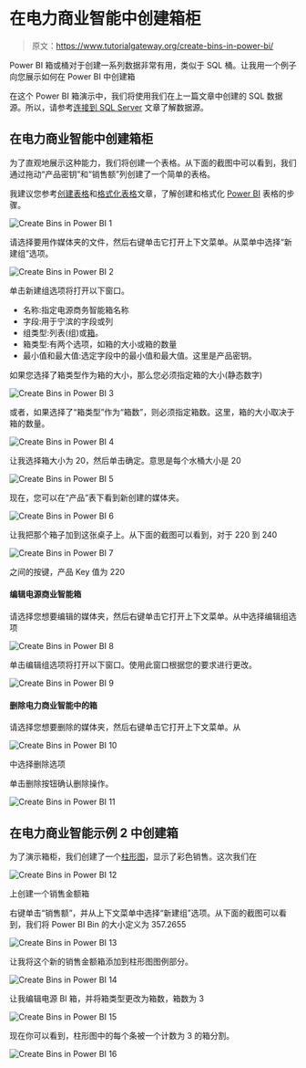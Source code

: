 # 在电力商业智能中创建箱柜

> 原文：<https://www.tutorialgateway.org/create-bins-in-power-bi/>

Power BI 箱或桶对于创建一系列数据非常有用，类似于 SQL 桶。让我用一个例子向您展示如何在 Power BI 中创建箱

在这个 Power BI 箱演示中，我们将使用我们在上一篇文章中创建的 SQL 数据源。所以，请参考[连接到 SQL Server](https://www.tutorialgateway.org/connect-power-bi-to-sql-server/) 文章了解数据源。

## 在电力商业智能中创建箱柜

为了直观地展示这种能力，我们将创建一个表格。从下面的截图中可以看到，我们通过拖动“产品密钥”和“销售额”列创建了一个简单的表格。

我建议您参考[创建表格](https://www.tutorialgateway.org/create-a-table-in-power-bi/)和[格式化表格](https://www.tutorialgateway.org/format-power-bi-table/)文章，了解创建和格式化 [Power BI](https://www.tutorialgateway.org/power-bi-tutorial/) 表格的步骤。

![Create Bins in Power BI 1](img/0cf86066232a8c8812427106be66dad4.png)

请选择要用作媒体夹的文件，然后右键单击它打开上下文菜单。从菜单中选择“新建组”选项。

![Create Bins in Power BI 2](img/fe305f5fce3399f12538122560099355.png)

单击新建组选项将打开以下窗口。

*   名称:指定电源商务智能箱名称
*   字段:用于宁滨的字段或列
*   组类型:列表(组)或[箱](https://www.tutorialgateway.org/create-bins-in-power-bi/)。
*   箱类型:有两个选项，如箱的大小或箱的数量
*   最小值和最大值:选定字段中的最小值和最大值。这里是产品密钥。

如果您选择了箱类型作为箱的大小，那么您必须指定箱的大小(静态数字)

![Create Bins in Power BI 3](img/d29f38e7dfdfd308225d285a65de8a61.png)

或者，如果选择了“箱类型”作为“箱数”，则必须指定箱数。这里，箱的大小取决于箱的数量。

![Create Bins in Power BI 4](img/6c3665e4e9bbc94ec33d9f19a0f61967.png)

让我选择箱大小为 20，然后单击确定。意思是每个水桶大小是 20

![Create Bins in Power BI 5](img/9183e309fe4f638cc6c2494a32455070.png)

现在，您可以在“产品”表下看到新创建的媒体夹。

![Create Bins in Power BI 6](img/e7b880c0ec8ea50452c88fe8f68b722d.png)

让我把那个箱子加到这张桌子上。从下面的截图可以看到，对于 220 到 240

![Create Bins in Power BI 7](img/91ad77c665529f4cb827c464421b052c.png)

之间的按键，产品 Key 值为 220

#### 编辑电源商业智能箱

请选择您想要编辑的媒体夹，然后右键单击它打开上下文菜单。从中选择编辑组选项

![Create Bins in Power BI 8](img/1c939ebcdc1cf150101490102de55cf1.png)

单击编辑组选项将打开以下窗口。使用此窗口根据您的要求进行更改。

![Create Bins in Power BI 9](img/e88a81a87b1e2aa87e033c7510faf6c2.png)

#### 删除电力商业智能中的箱

请选择您想要删除的媒体夹，然后右键单击它打开上下文菜单。从

![Create Bins in Power BI 10](img/56ec459a132e77e9d811fd88b9dfa63e.png)

中选择删除选项

单击删除按钮确认删除操作。

![Create Bins in Power BI 11](img/7d1614cb11bfab6556b1c4620ebc1cdd.png)

## 在电力商业智能示例 2 中创建箱

为了演示箱柜，我们创建了一个[柱形图](https://www.tutorialgateway.org/column-chart-in-power-bi/)，显示了彩色销售。这次我们在

![Create Bins in Power BI 12](img/7c95a778a16787c662e3041a15b9b302.png)

上创建一个销售金额箱

右键单击“销售额”，并从上下文菜单中选择“新建组”选项。从下面的截图可以看到，我们将 Power BI Bin 的大小定义为 357.2655

![Create Bins in Power BI 13](img/ee9b7f18095472a29b6b594477d7591c.png)

让我将这个新的销售金额箱添加到柱形图图例部分。

![Create Bins in Power BI 14](img/cfdd9002a67d445515485836237141c9.png)

让我编辑电源 BI 箱，并将箱类型更改为箱数，箱数为 3

![Create Bins in Power BI 15](img/25bfac2ce8a38dc02d58d3b547798170.png)

现在你可以看到，柱形图中的每个条被一个计数为 3 的箱分割。

![Create Bins in Power BI 16](img/e9aabf2db9f309f31fe5834ae1510403.png)